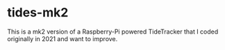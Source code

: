 # tides-mk2

This is a mk2 version of a Raspberry-Pi powered TideTracker that I coded originally in 2021 and want to improve.
